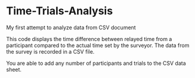 # Time-Trials-Analysis
My first attempt to analyze data from CSV document

This code displays the time difference between relayed time from a participant compared to the actual time set by the surveyor. 
The data from the survey is recorded in a CSV file. 

You are able to add any number of participants and trials to the CSV data sheet. 
